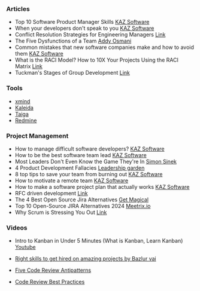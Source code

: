 ### Articles

- Top 10 Software Product Manager Skills [KAZ Software](https://kaz.com.bd/blog/2020/2/24/top-10-software-product-manager-skills)
- When your developers don't speak to you [KAZ Software](https://kaz.com.bd/blog/2020/1/14/when-your-developers-dont-speak-to-you)
- Conflict Resolution Strategies for Engineering Managers [Link](https://hybridhacker.email/p/conflict-resolution-strategies-in-engineering)
- The Five Dysfunctions of a Team [Addy Osmani](https://www.linkedin.com/feed/update/urn:li:activity:7000540911050907648/)
- Common mistakes that new software companies make and how to avoid them [KAZ Software](https://kaz.com.bd/blog/common-mistakes-that-new-software-companies-make-and-how-to-avoid-them)
- What is the RACI Model? How to 10X Your Projects Using the RACI Matrix [Link](https://monday.com/blog/project-management/raci-model/)
- Tuckman's Stages of Group Development [Link](https://www.wcupa.edu/coral/tuckmanStagesGroupDelvelopment.aspx)

### Tools
- [xmind](https://xmind.com/)
- [Kaleida](https://www.kaleida.team/)
- [Taiga](https://taiga.io/)
- [Redmine](https://www.redmine.org/)

### Project Management

- How to manage difficult software developers? [KAZ Software](https://kaz.com.bd/blog/2020/3/5/how-to-manage-difficult-software-developers)
- How to be the best software team lead [KAZ Software](https://kaz.com.bd/blog/2020/2/28/how-to-be-the-best-software-team-lead)
- Most Leaders Don't Even Know the Game They're In [Simon Sinek](https://youtu.be/RyTQ5-SQYTo?si=39hIUgZ95QkrGsZj)
- 4 Product Development Fallacies [Leadership garden](https://leadership.garden/product-development-fallacies/)
- 8 top tips to save your team from burning out [KAZ Software](https://kaz.com.bd/blog/2020/1/17/how-to-save-your-team-from-burning-out)
- How to motivate a remote team [KAZ Software](https://kaz.com.bd/blog/2021/11/16/how-to-motivate-a-remote-team)
- How to make a software project plan that actually works [KAZ Software](https://kaz.com.bd/blog/2021/11/17/how-to-make-a-software-project-plan-that-actually-works)
- RFC driven development [Link](https://engineering-management.space/post/rfc-driven-development/)
- The 4 Best Open Source Jira Alternatives [Get Magical](https://www.getmagical.com/blog/best-open-source-jira-alternatives)
- Top 10 Open-Source JIRA Alternatives 2024 [Meetrix.io](https://meetrix.io/articles/best-free-open-source-jira-alternatives-self-hosted-pm-tool/)
- Why Scrum is Stressing You Out [Link](https://rethinkingsoftware.substack.com/p/why-scrum-is-stressing-you-out)

### Videos 
- Intro to Kanban in Under 5 Minutes (What is Kanban, Learn Kanban) [Youtube](https://youtu.be/R8dYLbJiTUE?si=Qd3ayJAICdR6HNcH)

- [Right skills to get hired on amazing projects by Bazlur vai](https://www.linkedin.com/pulse/right-skills-get-hired-amazing-projects-a-n-m-bazlur-rahman/)
- [Five Code Review Antipatterns](https://blogs.oracle.com/javamagazine/post/five-code-review-antipatterns)
- [Code Review Best Practices](https://trishagee.github.io/post/code_review_best_practices/)